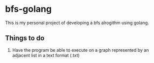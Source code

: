 # bfs-golang
This is my personal project of developing a bfs alrogithm using golang.

## Things to do
1. Have the program be able to execute on a graph represented by an adjacent list in a text format (.txt)
